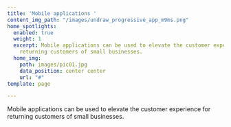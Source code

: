 ```yaml
---
title: 'Mobile applications '
content_img_path: "/images/undraw_progressive_app_m9ms.png"
home_spotlights:
  enabled: true
  weight: 1
  excerpt: Mobile applications can be used to elevate the customer experience for
    returning customers of small businesses.
  home_img:
    path: images/pic01.jpg
    data_position: center center
    url: "#"
template: page

---
```

Mobile applications can be used to elevate the customer experience for returning customers of small businesses.